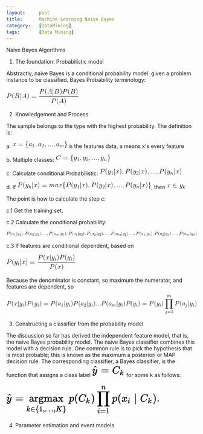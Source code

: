 ```yaml
---
layout:     post
title:      Machine Learning Naive Bayes
category:   [DataMining] 
tags:       [Data Mining]
---
```


Naive Bayes Algorithms

1. The foundation: Probabilistic model

Abstractly, naive Bayes is a conditional probability model: given a problem instance to be classified. Bayes Probability terminology:

![](/images/ML/bayes1.png)

2.  Knowledgement and Process

The sample belongs to the type with the highest probability. The definition is:

a. ![](/images/ML/bayes2.png) is the features data, a means x's every feature

b. Multiple classes: ![](/images/ML/bayes3.png)

c. Calculate conditional Probabilistic: ![](/images/ML/bayes4.png)

d. If ![](/images/ML/bayes5.png), then ![](/images/ML/bayes6.png)

The point is how to calculate the step c:

c.1 Get the training set.

c.2 Calculate the conditional probability:

![](/images/ML/bayes7.png)

c.3 If features are conditional dependent, based on

![](/images/ML/bayes8.png)

Because the denominator is constant, so maximum the numerator, and features are dependent, so

![](/images/ML/bayes9.png)

3. Constructing a classifier from the probability model

The discussion so far has derived the independent feature model, that is, the naive Bayes probability model. The naive Bayes classifier combines this model with a decision rule. One common rule is to pick the hypothesis that is most probable; this is known as the maximum a posteriori or MAP decision rule. The corresponding classifier, a Bayes classifier, is the function that assigns a class label ![](/images/ML/bayes10.png) for some k as follows:

![](/images/ML/bayes11.png)

4. Parameter estimation and event models

